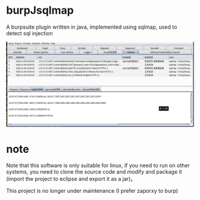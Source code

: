 # burpJsqlmap
A burpsuite plugin written in java, implemented using sqlmap, used to detect sql injection


![image](https://github.com/YU5Z8X2CvH1fv4ep/burpJsqlmap/blob/main/screenscast_20201104_150747.gif)

# note
Note that this software is only suitable for linux, if you need to run on other systems, you need to clone the source code and modify and package it (import the project to eclipse and export it as a jar)。

This project is no longer under maintenance (I prefer zaporxy to burp)

